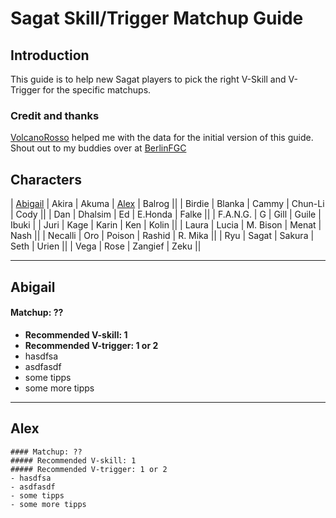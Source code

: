 
# Sagat Skill/Trigger Matchup Guide

## Introduction

This guide is to help new Sagat players to pick the right V-Skill and V-Trigger for the specific matchups. 

### Credit and thanks
[VolcanoRosso](https://www.twitch.tv/volcanorosso) helped me with the data for the initial version of this guide.
Shout out to my buddies over at [BerlinFGC](http://berlinfgc.de/) 

## Characters

| [Abigail](#Abigail) | Akira | Akuma | [Alex](#Alex) | Balrog || 
| Birdie | Blanka | Cammy | Chun-Li | Cody ||
| Dan | Dhalsim | Ed | E.Honda | Falke ||
| F.A.N.G. | G | Gill | Guile | Ibuki | 
| Juri | Kage | Karin | Ken | Kolin ||
| Laura | Lucia | M. Bison | Menat | Nash ||
| Necalli | Oro | Poison | Rashid | R. Mika ||
| Ryu | Sagat | Sakura | Seth | Urien ||
| Vega | Rose | Zangief | Zeku ||

---

## Abigail
#### Matchup: ??

- **Recommended V-skill: 1** 
- **Recommended V-trigger: 1 or 2**
- hasdfsa
- asdfasdf
- some tipps
- some more tipps

---

## Alex
```
#### Matchup: ??
##### Recommended V-skill: 1 
##### Recommended V-trigger: 1 or 2
- hasdfsa
- asdfasdf
- some tipps
- some more tipps
```
